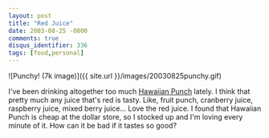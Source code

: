 ```yaml
---
layout: post
title: "Red Juice"
date: 2003-08-25 -0800
comments: true
disqus_identifier: 336
tags: [food,personal]
---
```

![Punchy! (7k
image)]({{ site.url }}/images/20030825punchy.gif)

 I've been drinking altogether too much [Hawaiian
Punch](http://www.hawaiian-punch.com/) lately. I think that pretty much
any juice that's red is tasty. Like, fruit punch, cranberry juice,
raspberry juice, mixed berry juice... Love the red juice. I found that
Hawaiian Punch is cheap at the dollar store, so I stocked up and I'm
loving every minute of it. How can it be bad if it tastes so good?
